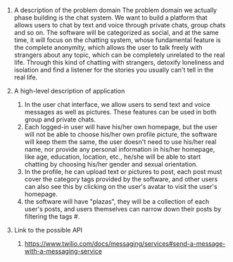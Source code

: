 1. A description of the problem domain
   The problem domain we actually phase building is the chat system. 
   We want to build a platform that allows users to chat by text and voice through private chats, 
   group chats and so on. The software will be categorized as social, and at the same time, it 
   will focus on the chatting system, whose fundamental feature is the complete anonymity, which allows 
   the user to talk freely with strangers about any topic, which can be completely unrelated to the real life. 
   Through this kind of chatting with strangers, detoxify loneliness and isolation and find a listener for 
   the stories you usually can't tell in the real life.

2. A high-level description of application 
   1. In the user chat interface, we allow users to send text and voice messages as well as pictures. 
      These features can be used in both group and private chats.
   2. Each logged-in user will have his/her own homepage, but the user will not be able to choose his/her own profile picture, 
      the software will keep them the same, the user doesn't need to use his/her real name, 
      nor provide any personal information in his/her homepage, like age, education, location, etc.,
      he/she will be able to start chatting by choosing his/her gender and sexual orientation.
   3. In the profile, he can upload text or pictures to post, each post must cover the category tags provided by the software, 
      and other users can also see this by clicking on the user's avatar to visit the user's homepage.
   4. the software will have "plazas", they will be a collection of each user's posts, and users themselves can narrow down 
      their posts by filtering the tags #.
3. Link to the possible API
   1. https://www.twilio.com/docs/messaging/services#send-a-message-with-a-messaging-service
